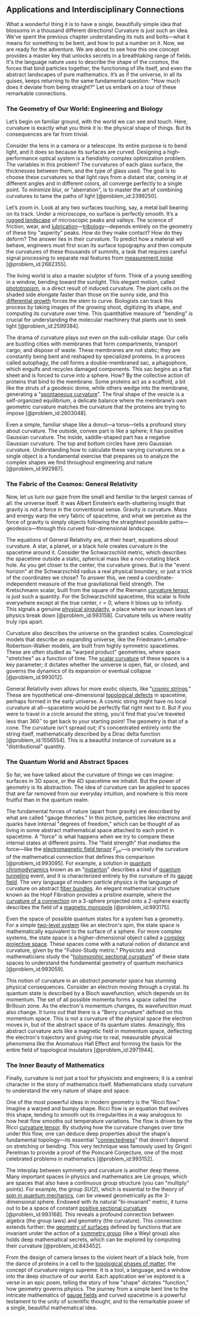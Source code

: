 ## Applications and Interdisciplinary Connections

What a wonderful thing it is to have a single, beautifully simple idea that blossoms in a thousand different directions! Curvature is just such an idea. We’ve spent the previous chapter understanding its nuts and bolts—what it means for something to be bent, and how to put a number on it. Now, we are ready for the adventure. We are about to see how this one concept provides a master key that unlocks secrets in a breathtaking range of fields. It's the language nature uses to describe the shape of the cosmos, the forces that bind particles together, the functioning of life itself, and even the abstract landscapes of pure mathematics. It’s as if the universe, in all its guises, keeps returning to the same fundamental question: "How much does it deviate from being straight?" Let us embark on a tour of these remarkable connections.

### The Geometry of Our World: Engineering and Biology

Let’s begin on familiar ground, with the world we can see and touch. Here, curvature is exactly what you think it is: the physical shape of things. But its consequences are far from trivial.

Consider the lens in a camera or a telescope. Its entire purpose is to bend light, and it does so because its surfaces are curved. Designing a high-performance optical system is a fiendishly complex optimization problem. The variables in this problem? The curvatures of each glass surface, the thicknesses between them, and the type of glass used. The goal is to choose these curvatures so that light rays from a distant star, coming in at different angles and in different colors, all converge perfectly to a single point. To minimize blur, or "aberration", is to master the art of combining curvatures to tame the paths of light [@problem_id:2399250].

Let’s zoom in. Look at any two surfaces touching, say, a metal ball bearing on its track. Under a microscope, no surface is perfectly smooth. It’s a [rugged landscape](@article_id:163966) of microscopic peaks and valleys. The science of friction, wear, and [lubrication](@article_id:272407)—[tribology](@article_id:202756)—depends entirely on the geometry of these tiny "asperity" peaks. How do they make contact? How do they deform? The answer lies in their curvature. To predict how a material will behave, engineers must first scan its surface topography and then compute the curvatures of these thousands of summits, a task that requires careful signal processing to separate real features from [measurement noise](@article_id:274744) [@problem_id:2682355].

The living world is also a master sculptor of form. Think of a young seedling in a window, bending toward the sunlight. This elegant motion, called [phototropism](@article_id:152872), is a direct result of induced curvature. The plant cells on the shaded side elongate faster than those on the sunny side, and this [differential growth](@article_id:273990) forces the stem to curve. Biologists can track this process by taking images of the growing shoot, digitizing its shape, and computing its curvature over time. This quantitative measure of "bending" is crucial for understanding the molecular machinery that plants use to seek light [@problem_id:2599384].

The drama of curvature plays out even on the sub-cellular stage. Our cells are bustling cities with membranes that form compartments, transport cargo, and dispose of waste. These membranes are not static; they are constantly being bent and reshaped by specialized proteins. In a process called autophagy, the cell forms a double-membraned sac, a phagophore, which engulfs and recycles damaged components. This sac begins as a flat sheet and is forced to curve into a sphere. How? By the collective action of proteins that bind to the membrane. Some proteins act as a scaffold, a bit like the struts of a geodesic dome, while others wedge into the membrane, generating a "[spontaneous curvature](@article_id:185306)". The final shape of the vesicle is a self-organized equilibrium, a delicate balance where the membrane’s own geometric curvature matches the curvature that the proteins are trying to impose [@problem_id:2603048].

Even a simple, familiar shape like a donut—a torus—tells a profound story about curvature. The outside, convex part is like a sphere; it has positive Gaussian curvature. The inside, saddle-shaped part has a negative Gaussian curvature. The top and bottom circles have zero Gaussian curvature. Understanding how to calculate these varying curvatures on a single object is a fundamental exercise that prepares us to analyze the complex shapes we find throughout engineering and nature [@problem_id:992987].

### The Fabric of the Cosmos: General Relativity

Now, let us turn our gaze from the small and familiar to the largest canvas of all: the universe itself. It was Albert Einstein’s earth-shattering insight that gravity is not a force in the conventional sense. Gravity *is* curvature. Mass and energy warp the very fabric of spacetime, and what we perceive as the force of gravity is simply objects following the straightest possible paths—geodesics—through this curved four-dimensional landscape.

The equations of General Relativity are, at their heart, equations *about* curvature. A star, a planet, or a black hole creates curvature in the spacetime around it. Consider the Schwarzschild metric, which describes the spacetime outside a static, spherical mass like a non-rotating black hole. As you get closer to the center, the curvature grows. But is the "event horizon" at the Schwarzschild radius a real physical boundary, or just a trick of the coordinates we chose? To answer this, we need a coordinate-independent measure of the true gravitational field strength. The Kretschmann scalar, built from the square of the Riemann [curvature tensor](@article_id:180889), is just such a quantity. For the Schwarzschild spacetime, this scalar is finite everywhere except at the true center, $r=0$, where it blows up to infinity. This signals a genuine [physical singularity](@article_id:260250), a place where our known laws of physics break down [@problem_id:993158]. Curvature tells us where reality truly rips apart.

Curvature also describes the universe on the grandest scales. Cosmological models that describe an expanding universe, like the Friedmann-Lemaître-Robertson-Walker models, are built from highly symmetric spacetimes. These are often studied as "warped product" geometries, where space "stretches" as a function of time. The [scalar curvature](@article_id:157053) of these spaces is a key parameter; it dictates whether the universe is open, flat, or closed, and governs the dynamics of its expansion or eventual collapse [@problem_id:993012].

General Relativity even allows for more exotic objects, like "[cosmic strings](@article_id:142518)." These are hypothetical one-dimensional [topological defects](@article_id:138293) in spacetime, perhaps formed in the early universe. A cosmic string might have no local curvature at all—spacetime would be perfectly flat right next to it. But if you were to travel in a circle around the string, you'd find that you’ve traveled less than $360^\circ$ to get back to your starting point! The geometry is that of a cone. The curvature isn't spread out; it's concentrated entirely onto the string itself, mathematically described by a Dirac delta function [@problem_id:1556554]. This is a beautiful instance of curvature as a "distributional" quantity.

### The Quantum World and Abstract Spaces

So far, we have talked about the curvature of things we can imagine: surfaces in 3D space, or the 4D spacetime we inhabit. But the power of geometry is its abstraction. The idea of curvature can be applied to spaces that are far removed from our everyday intuition, and nowhere is this more fruitful than in the quantum realm.

The fundamental forces of nature (apart from gravity) are described by what are called "gauge theories." In this picture, particles like electrons and quarks have internal "degrees of freedom," which can be thought of as living in some abstract mathematical space attached to each point in spacetime. A "force" is what happens when we try to compare these internal states at different points. The "field strength" that mediates the force—like the [electromagnetic field tensor](@article_id:160639) $F_{\mu\nu}$—is precisely the curvature of the mathematical connection that defines this comparison [@problem_id:993095]. For example, a solution in [quantum chromodynamics](@article_id:143375) known as an "[instanton](@article_id:137228)" describes a kind of [quantum tunneling](@article_id:142373) event, and it is characterized entirely by the curvature of its [gauge field](@article_id:192560). The very language of modern particle physics is the language of curvature on abstract [fiber bundles](@article_id:154176). An elegant mathematical structure known as the Hopf Fibration provides a pristine example, where the [curvature of a connection](@article_id:158660) on a 3-sphere projected onto a 2-sphere exactly describes the field of a [magnetic monopole](@article_id:148635) [@problem_id:993175].

Even the space of possible quantum states for a system has a geometry. For a simple [two-level system](@article_id:137958) like an electron's spin, the state space is mathematically equivalent to the surface of a sphere. For more complex systems, the state space is a higher-dimensional object called a [complex projective space](@article_id:267908). These spaces come with a natural notion of distance and curvature, given by the "Fubini-Study metric." Physicists and mathematicians study the "[holomorphic sectional curvature](@article_id:634215)" of these state spaces to understand the fundamental geometry of quantum mechanics [@problem_id:993059].

This notion of curvature in an *abstract parameter space* has stunning physical consequences. Consider an electron moving through a crystal. Its quantum state is described by a Bloch wavefunction, which depends on its momentum. The set of all possible momenta forms a space called the Brillouin zone. As the electron's momentum changes, its wavefunction must also change. It turns out that there is a "Berry curvature" defined on this momentum space. This is not a curvature of the physical space the electron moves in, but of the abstract space of its quantum states. Amazingly, this abstract curvature acts like a magnetic field in momentum space, deflecting the electron's trajectory and giving rise to real, measurable physical phenomena like the Anomalous Hall Effect and forming the basis for the entire field of topological insulators [@problem_id:2971944].

### The Inner Beauty of Mathematics

Finally, curvature is not just a tool for physicists and engineers; it is a central character in the story of mathematics itself. Mathematicians study curvature to understand the very nature of shape and space.

One of the most powerful ideas in modern geometry is the "Ricci flow." Imagine a warped and bumpy shape. Ricci flow is an equation that evolves this shape, tending to smooth out its irregularities in a way analogous to how heat flow smooths out temperature variations. The flow is driven by the Ricci [curvature tensor](@article_id:180889). By studying how the curvature changes over time under this flow, one can deduce deep properties about the shape's fundamental topology—its essential "[connectedness](@article_id:141572)" that doesn't depend on stretching or bending. This very technique was famously used by Grigori Perelman to provide a proof of the Poincaré Conjecture, one of the most celebrated problems in mathematics [@problem_id:993152].

The interplay between symmetry and curvature is another deep theme. Many important spaces in physics and mathematics are Lie groups, which are spaces that also have a continuous group structure (you can "multiply" points). For example, the group $SU(2)$, which is essential to the theory of [spin in quantum mechanics](@article_id:199970), can be viewed geometrically as the 3-dimensional sphere. Endowed with its natural "bi-invariant" metric, it turns out to be a space of constant [positive sectional curvature](@article_id:193038) [@problem_id:993168]. This reveals a profound connection between algebra (the group laws) and geometry (the curvature). This connection extends further: the [geometry of surfaces](@article_id:271300) defined by functions that are invariant under the action of a [symmetry group](@article_id:138068) (like a Weyl group) also holds deep mathematical secrets, which can be explored by computing their curvature [@problem_id:843452].

From the design of camera lenses to the violent heart of a black hole, from the dance of proteins in a cell to the [topological phases of matter](@article_id:143620), the concept of curvature reigns supreme. It is a tool, a language, and a window into the deep structure of our world. Each application we've explored is a verse in an epic poem, telling the story of how "shape" dictates "function," how geometry governs physics. The journey from a simple bent line to the intricate mathematics of [gauge fields](@article_id:159133) and curved spacetime is a powerful testament to the unity of scientific thought, and to the remarkable power of a single, beautiful mathematical idea.